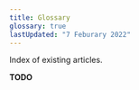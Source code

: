 ```yaml
---
title: Glossary
glossary: true
lastUpdated: "7 Feburary 2022"
---
```

Index of existing articles.

**TODO**
